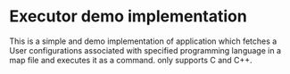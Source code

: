# Executor demo implementation
This is a simple and demo implementation of application which fetches a User configurations associated with specified programming language in a map file 
and executes it as a command. 
only supports C and C++.
